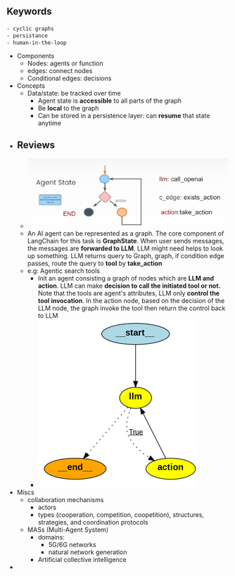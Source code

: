 ## Keywords
	- cyclic graphs
	- persistance
	- human-in-the-loop
- Components
	- Nodes: agents or function
	- edges: connect nodes
	- Conditional edges: decisions
- Concepts
	- Data/state: be tracked over time
		- Agent state is **accessible** to all parts of the graph
		- Be **local** to the graph
		- Can be stored in a persistence layer: can **resume** that state anytime
- ## Reviews
	- ![image.png](../assets/image_1737301254789_0.png)
	- An AI agent can be represented as a graph. The core component of LangChain for this task is **GraphState**. When user sends messages, the messages are **forwarded to LLM**. LLM might need helps to look up something. LLM returns query to Graph, graph, if condition edge passes, route the query to **tool** by **take_action**
	- e.g: Agentic search tools
		- Init an agent consisting a graph of nodes which are **LLM and action**. LLM can make **decision to call the initiated tool or not.** Note that the tools are agent's attributes, LLM only **control the tool invocation**. In the action node, based on the decision of the LLM node, the graph invoke the tool then return the control back to LLM
		- ![image.png](../assets/image_1738597478708_0.png)
- Miscs
	- collaboration mechanisms
		- actors
		- types (cooperation, competition, coopetition), structures, strategies, and coordination protocols
	- MASs (Multi-Agent System)
		- domains:
			- 5G/6G networks
			- natural network generation
		- Artificial collective intelligence
-